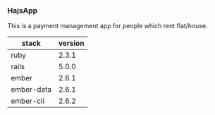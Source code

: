 ### HajsApp
This is a payment management app for people which rent flat/house.

stack | version
--- | ---
ruby | 2.3.1
rails | 5.0.0
ember | 2.6.1
ember-data | 2.6.1
ember-cli | 2.6.2
